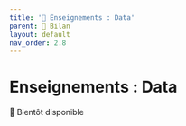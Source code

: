 ```yaml
---
title: '🚧 Enseignements : Data'
parent: 🚧 Bilan
layout: default
nav_order: 2.8
---
```


# Enseignements : Data

🚧 Bientôt disponible